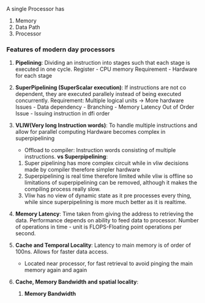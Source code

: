 A single Processor has
1. Memory
2. Data Path
3. Processor

### Features of modern day processors
1. **Pipelining**:  Dividing an instruction into stages such that each stage is executed in one cycle.
		Register - CPU memory
		Requirement - Hardware for each stage
2. **SuperPipelining (SuperScalar execution)**: If instructions are not co dependent, they are executed parallely instead of being executed concurrently.
		Requirement: Multiple logical units -> More hardware
		Issues
		 - Data dependency
		 - Branching
		 - Memory Latency
		Out of Order Issue - Issuing instruction in dfi order
3. **VLIW(Very long Instruction words)**: To handle multiple instructions and allow for parallel computing
	Hardware becomes complex in superpipelining
	- Offload to compiler: Instruction words consisting of multiple instructions.
	 **vs Superpipelining**:
	 1. Super pipelining has more complex circuit while in vliw decisions made by compiler therefore simpler hardware
	 2. Superpipelining is real time therefore limited while vliw is offline so limitations of superpipelining can be removed, although it makes the compiling process really slow.
	 3. Vliw has no view of dynamic state as it pre processes every thing, while since superpipelining is more much better as it is realtime.

4. **Memory Latency**: Time taken from giving the address to retrieving the data. Performance depends on ability to feed data to processor. 
		Number of operations in time - unit is FLOPS-Floating point operations per second.

5. **Cache and Temporal Locality**:  Latency to main memory is of order of 100ns. Allows for faster data access.
	 - Located near processor, for fast retrieval to avoid pinging the main memory again and again
6. **Cache, Memory Bandwidth and spatial locality**: 
	1. **Memory Bandwidth**